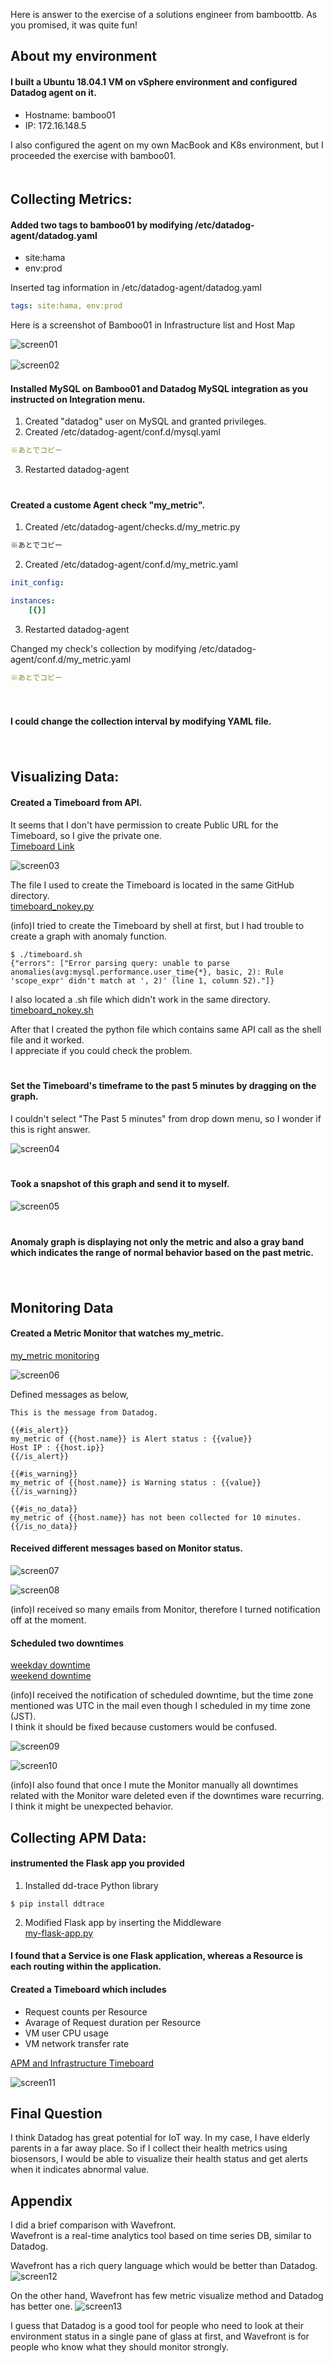 Here is answer to the exercise of a solutions engineer from bamboottb.
As you promised, it was quite fun!  
  
## About my environment

#### I built a Ubuntu 18.04.1 VM on vSphere environment and configured Datadog agent on it.  
  * Hostname: bamboo01  
  * IP: 172.16.148.5  

I also configured the agent on my own MacBook and K8s environment, but I proceeded the exercise with bamboo01.  
　　
　　
## Collecting Metrics:

#### Added two tags to bamboo01 by modifying /etc/datadog-agent/datadog.yaml  
  * site:hama  
  * env:prod  


Inserted tag information in /etc/datadog-agent/datadog.yaml

```yaml
tags: site:hama, env:prod
```

Here is a screenshot of Bamboo01 in Infrastructure list and Host Map  

<img src="https://github.com/bamboottb/hiring-engineers/blob/solutions-engineer/screen01.png" alt="screen01"></a>

<img src="https://github.com/bamboottb/hiring-engineers/blob/solutions-engineer/screen02.png" alt="screen02"></a>
　　
　　
#### Installed MySQL on Bamboo01 and Datadog MySQL integration as you instructed on Integration menu.

1. Created "datadog" user on MySQL and granted privileges.  
2. Created /etc/datadog-agent/conf.d/mysql.yaml
```yaml
※あとでコピー
```
3. Restarted datadog-agent  
　　
　　
####  Created a custome Agent check "my_metric".

1. Created /etc/datadog-agent/checks.d/my_metric.py

```python
※あとでコピー
```

2. Created /etc/datadog-agent/conf.d/my_metric.yaml

```yaml
init_config:

instances:
    [{}]
```

3. Restarted datadog-agent

Changed my check's collection by modifying /etc/datadog-agent/conf.d/my_metric.yaml
```yaml
※あとでコピー
```
　　
　　
####  I could change the collection interval by modifying YAML file.   
　　
　　
## Visualizing Data:

#### Created a Timeboard from API.
It seems that I don't have permission to create Public URL for the Timeboard, so I give the private one.  
[Timeboard Link](https://app.datadoghq.com/dash/946439/timeboard-from-api-python)  

<img src="https://github.com/bamboottb/hiring-engineers/blob/solutions-engineer/screen03.png" alt="screen03"></a>

The file I used to create the Timeboard is located in the same GitHub directory.  
[timeboard_nokey.py](https://github.com/bamboottb/hiring-engineers/blob/solutions-engineer/timeboard_nokey.py)  

(info)I tried to create the Timeboard by shell at first, but I had trouble to create a graph with anomaly function.

```shell
$ ./timeboard.sh 
{"errors": ["Error parsing query: unable to parse anomalies(avg:mysql.performance.user_time{*}, basic, 2): Rule 'scope_expr' didn't match at ', 2)' (line 1, column 52)."]}
```
I also located a .sh file which didn't work in the same directory.  
[timeboard_nokey.sh](https://github.com/bamboottb/hiring-engineers/blob/solutions-engineer/timeboard_nokey.sh)  

After that I created the python file which contains same API call as the shell file and it worked.  
I appreciate if you could check the problem.  
　　
　　
####  Set the Timeboard's timeframe to the past 5 minutes by dragging on the graph.
I couldn't select "The Past 5 minutes" from drop down menu, so I wonder if this is right answer.  

<img src="https://github.com/bamboottb/hiring-engineers/blob/solutions-engineer/screen04.png" alt="screen04"></a>  
　　
　　
####  Took a snapshot of this graph and send it to myself.

<img src="https://github.com/bamboottb/hiring-engineers/blob/solutions-engineer/screen05.png" alt="screen05"></a>    
　　
　　
####  Anomaly graph is displaying not only the metric and also a gray band which indicates the range of normal behavior based on the past metric.  
　　
　　
## Monitoring Data

####  Created a Metric Monitor that watches my_metric.  
[my_metric monitoring](https://app.datadoghq.com/monitors/6690151)

<img src="https://github.com/bamboottb/hiring-engineers/blob/solutions-engineer/screen06.png" alt="screen06"></a>  
  
  
Defined messages as below,
```
This is the message from Datadog.

{{#is_alert}} 
my_metric of {{host.name}} is Alert status : {{value}} 
Host IP : {{host.ip}}
{{/is_alert}}

{{#is_warning}}
my_metric of {{host.name}} is Warning status : {{value}} 
{{/is_warning}} 

{{#is_no_data}}
my_metric of {{host.name}} has not been collected for 10 minutes.
{{/is_no_data}} 
```
  
  
####  Received different messages based on Monitor status.

<img src="https://github.com/bamboottb/hiring-engineers/blob/solutions-engineer/screen07.png" alt="screen07"></a>

<img src="https://github.com/bamboottb/hiring-engineers/blob/solutions-engineer/screen08.png" alt="screen08"></a>

(info)I received so many emails from Monitor, therefore I turned notification off at the moment.

####  Scheduled two downtimes
[weekday downtime](https://app.datadoghq.com/monitors#downtime?id=403538534)  
[weekend downtime](https://app.datadoghq.com/monitors#downtime?id=403322283)  

(info)I received the notification of scheduled downtime, but the time zone mentioned was UTC in the mail even though I scheduled in my time zone (JST).  
I think it should be fixed because customers would be confused.  

<img src="https://github.com/bamboottb/hiring-engineers/blob/solutions-engineer/screen09.png" alt="screen09"></a>  

<img src="https://github.com/bamboottb/hiring-engineers/blob/solutions-engineer/screen10.png" alt="screen10"></a>  

(info)I also found that once I mute the Monitor manually all downtimes related with the Monitor ware deleted even if the downtimes ware recurring. I think it might be unexpected behavior.  
  
  
## Collecting APM Data:

#### instrumented the Flask app you provided

1. Installed dd-trace Python library
```shell
$ pip install ddtrace
```

2. Modified Flask app by inserting the Middleware  
[my-flask-app.py](https://github.com/bamboottb/hiring-engineers/blob/solutions-engineer/my-flask-app.py)


#### I found that a Service is one Flask application, whereas a Resource is each routing within the application.

#### Created a Timeboard which includes
* Request counts per Resource
* Avarage of Request duration per Resource
* VM user CPU usage
* VM network transfer rate  
    
[APM and Infrastructure Timeboard](https://app.datadoghq.com/dash/946689/apm-and-infrastructure)

<img src="https://github.com/bamboottb/hiring-engineers/blob/solutions-engineer/screen11.png" alt="screen11"></a>  
  
  
## Final Question

I think Datadog has great potential for IoT way. In my case, I have elderly parents in a far away place. So if I collect their health metrics using biosensors, I would be able to visualize their health status and get alerts when it indicates abnormal value.


## Appendix

I did a brief comparison with Wavefront.  
Wavefront is a real-time analytics tool based on time series DB, similar to Datadog.  
  
Wavefront has a rich query language which would be better than Datadog.
<img src="https://github.com/bamboottb/hiring-engineers/blob/solutions-engineer/screen12.png" alt="screen12"></a>  
  
On the other hand, Wavefront has few metric visualize method and Datadog has better one.
<img src="https://github.com/bamboottb/hiring-engineers/blob/solutions-engineer/screen13.png" alt="screen13"></a>  
  
I guess that Datadog is a good tool for people who need to look at their environment status in a single pane of glass at first, and Wavefront is for people who know what they should monitor strongly.
